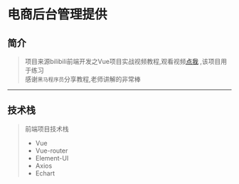 # 电商后台管理提供
## 简介
>项目来源bilibili前端开发之Vue项目实战视频教程,观看视频[点我](https://www.bilibili.com/video/BV1x64y1S7S7) ,该项目用于练习  
>感谢`黑马程序员`分享教程,老师讲解的非常棒
---
## 技术栈
>前端项目技术栈
> * Vue
> * Vue-router
> * Element-UI
> * Axios
> * Echart